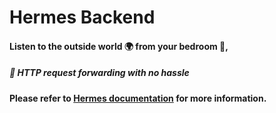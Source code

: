 # Hermes Backend

#### Listen to the outside world 🌍 from your bedroom 🛌,
##### 📡 HTTP request forwarding with no hassle

**Please refer to [Hermes documentation](https://github.com/chance-get-yours/hermes) for more information.**